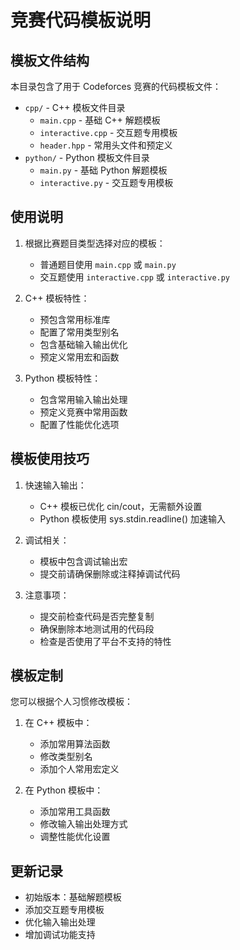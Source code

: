 # 竞赛代码模板说明

## 模板文件结构

本目录包含了用于 Codeforces 竞赛的代码模板文件：

- `cpp/` - C++ 模板文件目录
  - `main.cpp` - 基础 C++ 解题模板
  - `interactive.cpp` - 交互题专用模板
  - `header.hpp` - 常用头文件和预定义
- `python/` - Python 模板文件目录
  - `main.py` - 基础 Python 解题模板
  - `interactive.py` - 交互题专用模板

## 使用说明

1. 根据比赛题目类型选择对应的模板：
   - 普通题目使用 `main.cpp` 或 `main.py`
   - 交互题使用 `interactive.cpp` 或 `interactive.py`

2. C++ 模板特性：
   - 预包含常用标准库
   - 配置了常用类型别名
   - 包含基础输入输出优化
   - 预定义常用宏和函数

3. Python 模板特性：
   - 包含常用输入输出处理
   - 预定义竞赛中常用函数
   - 配置了性能优化选项

## 模板使用技巧

1. 快速输入输出：
   - C++ 模板已优化 cin/cout，无需额外设置
   - Python 模板使用 sys.stdin.readline() 加速输入

2. 调试相关：
   - 模板中包含调试输出宏
   - 提交前请确保删除或注释掉调试代码

3. 注意事项：
   - 提交前检查代码是否完整复制
   - 确保删除本地测试用的代码段
   - 检查是否使用了平台不支持的特性

## 模板定制

您可以根据个人习惯修改模板：

1. 在 C++ 模板中：
   - 添加常用算法函数
   - 修改类型别名
   - 添加个人常用宏定义

2. 在 Python 模板中：
   - 添加常用工具函数
   - 修改输入输出处理方式
   - 调整性能优化设置

## 更新记录

- 初始版本：基础解题模板
- 添加交互题专用模板
- 优化输入输出处理
- 增加调试功能支持 